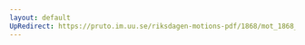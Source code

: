 ```yaml
---
layout: default
UpRedirect: https://pruto.im.uu.se/riksdagen-motions-pdf/1868/mot_1868__ak__208/mot_1868__ak__208-002.pdf
---
```

